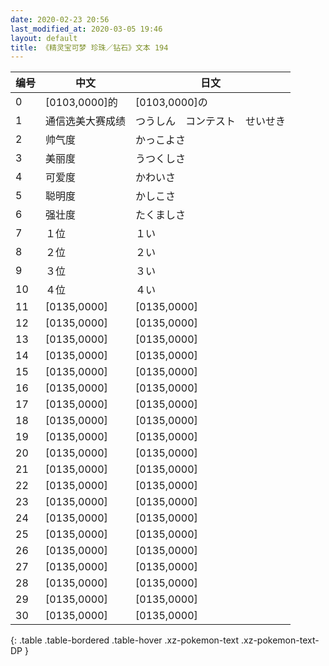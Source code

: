```yaml
---
date: 2020-02-23 20:56
last_modified_at: 2020-03-05 19:46
layout: default
title: 《精灵宝可梦 珍珠／钻石》文本 194
---
```

| 编号 | 中文 | 日文 |
| ---- | ---- | ---- |
| 0 | [0103,0000]的 | [0103,0000]の |
| 1 | 通信选美大赛成绩 | つうしん　コンテスト　せいせき |
| 2 | 帅气度 | かっこよさ |
| 3 | 美丽度 | うつくしさ |
| 4 | 可爱度 | かわいさ |
| 5 | 聪明度 | かしこさ |
| 6 | 强壮度 | たくましさ |
| 7 | １位 | １い |
| 8 | ２位 | ２い |
| 9 | ３位 | ３い |
| 10 | ４位 | ４い |
| 11 | [0135,0000] | [0135,0000] |
| 12 | [0135,0000] | [0135,0000] |
| 13 | [0135,0000] | [0135,0000] |
| 14 | [0135,0000] | [0135,0000] |
| 15 | [0135,0000] | [0135,0000] |
| 16 | [0135,0000] | [0135,0000] |
| 17 | [0135,0000] | [0135,0000] |
| 18 | [0135,0000] | [0135,0000] |
| 19 | [0135,0000] | [0135,0000] |
| 20 | [0135,0000] | [0135,0000] |
| 21 | [0135,0000] | [0135,0000] |
| 22 | [0135,0000] | [0135,0000] |
| 23 | [0135,0000] | [0135,0000] |
| 24 | [0135,0000] | [0135,0000] |
| 25 | [0135,0000] | [0135,0000] |
| 26 | [0135,0000] | [0135,0000] |
| 27 | [0135,0000] | [0135,0000] |
| 28 | [0135,0000] | [0135,0000] |
| 29 | [0135,0000] | [0135,0000] |
| 30 | [0135,0000] | [0135,0000] |
{: .table .table-bordered .table-hover .xz-pokemon-text .xz-pokemon-text-DP }